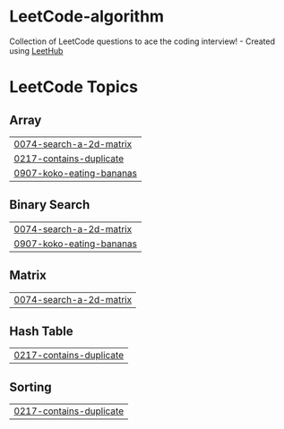 # LeetCode-algorithm
Collection of LeetCode questions to ace the coding interview! - Created using [LeetHub](https://github.com/QasimWani/LeetHub)

<!---LeetCode Topics Start-->
# LeetCode Topics
## Array
|  |
| ------- |
| [0074-search-a-2d-matrix](https://github.com/96limshyun/LeetCode-algorithm/tree/master/0074-search-a-2d-matrix) |
| [0217-contains-duplicate](https://github.com/96limshyun/LeetCode-algorithm/tree/master/0217-contains-duplicate) |
| [0907-koko-eating-bananas](https://github.com/96limshyun/LeetCode-algorithm/tree/master/0907-koko-eating-bananas) |
## Binary Search
|  |
| ------- |
| [0074-search-a-2d-matrix](https://github.com/96limshyun/LeetCode-algorithm/tree/master/0074-search-a-2d-matrix) |
| [0907-koko-eating-bananas](https://github.com/96limshyun/LeetCode-algorithm/tree/master/0907-koko-eating-bananas) |
## Matrix
|  |
| ------- |
| [0074-search-a-2d-matrix](https://github.com/96limshyun/LeetCode-algorithm/tree/master/0074-search-a-2d-matrix) |
## Hash Table
|  |
| ------- |
| [0217-contains-duplicate](https://github.com/96limshyun/LeetCode-algorithm/tree/master/0217-contains-duplicate) |
## Sorting
|  |
| ------- |
| [0217-contains-duplicate](https://github.com/96limshyun/LeetCode-algorithm/tree/master/0217-contains-duplicate) |
<!---LeetCode Topics End-->